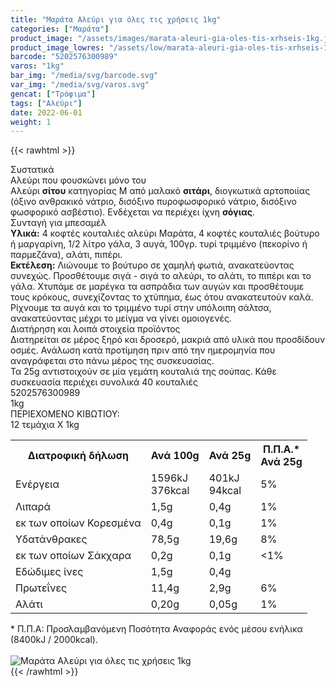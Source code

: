 ```yaml
---
title: "Μαράτα Αλεύρι για όλες τις χρήσεις 1kg"
categories: ["Μαράτα"]
product_image: "/assets/images/marata-aleuri-gia-oles-tis-xrhseis-1kg.jpg"
product_image_lowres: "/assets/low/marata-aleuri-gia-oles-tis-xrhseis-1kg.jpg"
barcode: "5202576300989"
varos: "1kg"
bar_img: "/media/svg/barcode.svg"
var_img: "/media/svg/varos.svg"
gencat: ["Τρόφιμα"]
tags: ["Αλεύρι"]
date: 2022-06-01
weight: 1
---
```

{{< rawhtml >}}

<div class="sload238"><div class="product"><div id="sistatika">Συστατικά</div><div class="alltext">Αλεύρι που φουσκώνει μόνο του<br>Αλεύρι <strong>σίτου</strong>&nbsp;κατηγορίας Μ από μαλακό&nbsp;<strong>σιτάρι</strong>, διογκωτικά αρτοποιίας (όξινο ανθρακικό νάτριο, δισόξινο πυροφωσφορικό νάτριο, δισόξινο φωσφορικό ασβέστιο). Ενδέχεται να περιέχει ίχνη&nbsp;<strong>σόγιας</strong>.</div><div id="sistatika">Συνταγή για μπεσαμέλ</div><div class="alltext"><strong>Υλικά:</strong>&nbsp;4 κοφτές κουταλιές αλεύρι Μαράτα, 4 κοφτές κουταλιές βούτυρο ή μαργαρίνη, 1/2 λίτρο γάλα, 3 αυγά, 100γρ. τυρί τριμμένο (πεκορίνο ή παρμεζάνα), αλάτι, πιπέρι.<br><strong>Εκτέλεση:</strong>&nbsp;Λιώνουμε το βούτυρο σε χαμηλή φωτιά, ανακατεύοντας συνεχώς. Προσθέτουμε σιγά - σιγά το αλεύρι, το αλάτι, το πιπέρι και το γάλα. Χτυπάμε σε μαρέγκα τα ασπράδια των αυγών και προσθέτουμε τους κρόκους, συνεχίζοντας το χτύπημα, έως ότου ανακατευτούν καλά. Ρίχνουμε τα αυγά και το τριμμένο τυρί στην υπόλοιπη σάλτσα, ανακατεύοντας μέχρι το μείγμα να γίνει ομοιογενές.</div><div id="loipa">Διατήρηση και λοιπά στοιχεία προϊόντος</div><div class="alltext">Διατηρείται σε μέρος ξηρό και δροσερό, μακριά από υλικά που προσδίδουν οσμές. Ανάλωση κατά προτίμηση πριν από την ημερομηνία που αναγράφεται στο πάνω μέρος της συσκευασίας.<br>Τα 25g αντιστοιχούν σε μία γεμάτη κουταλιά της σούπας. Κάθε συσκευασία περιέχει συνολικά 40 κουταλιές</div><div id="barcode"><div id="barimage1"></div><span id="bartext">5202576300989</span></div><div id="varos"><div id="varosimage1"></div><span id="varostext">1kg</span></div><div id="kivotio">ΠΕΡΙΕΧΟΜΕΝΟ ΚΙΒΩΤΙΟΥ:<br>12 τεμάχια X 1kg</div><div class="tabout"><table id="diatable"><tbody><tr><th>Διατροφική δήλωση</th><th>Ανά 100g</th><th>Ανά 25g</th><th>Π.Π.Α.*<br>Ανά 25g</th></tr><tr><td class="texr2">Ενέργεια</td><td class="texr">1596kJ<br>376kcal</td><td class="texr">401kJ<br>94kcal</td><td class="texr">5%</td></tr><tr><td class="texr2">Λιπαρά</td><td class="texr">1,5g</td><td class="texr">0,4g</td><td class="texr">1%</td></tr><tr><td class="gray">εκ των οποίων Κορεσµένα</td><td class="gray2">0,4g</td><td class="gray2">0,1g</td><td class="gray2">1%</td></tr><tr><td class="texr2">Yδατάνθρακες</td><td class="texr">78,5g</td><td class="texr">19,6g</td><td class="texr">8%</td></tr><tr><td class="gray">εκ των οποίων Σάκχαρα</td><td class="gray2">0,2g</td><td class="gray2">0,1g</td><td class="gray2">&lt;1%</td></tr><tr><td class="texr2">Eδώδιμες ίνες</td><td class="texr">1,5g</td><td class="texr">0,4g</td><td class="texr">&nbsp;</td></tr><tr><td class="texr2">Πρωτεΐνες</td><td class="texr">11,4g</td><td class="texr">2,9g</td><td class="texr">6%</td></tr><tr><td class="texr2">Αλάτι</td><td class="texr">0,20g</td><td class="texr">0,05g</td><td class="texr">1%</td></tr></tbody></table></div><div class="alltext">* Π.Π.Α: Προσλαμβανόμενη Ποσότητα Αναφοράς ενός μέσου ενήλικα (8400kJ / 2000kcal).</div><br><div class="pimg"><img alt="Μαράτα Αλεύρι για όλες τις χρήσεις 1kg" title="Μαράτα Αλεύρι για όλες τις χρήσεις 1kg" src="/assets/images/marata-aleuri-gia-oles-tis-xrhseis-1kg.jpg"></div></div></div>
{{< /rawhtml >}}


